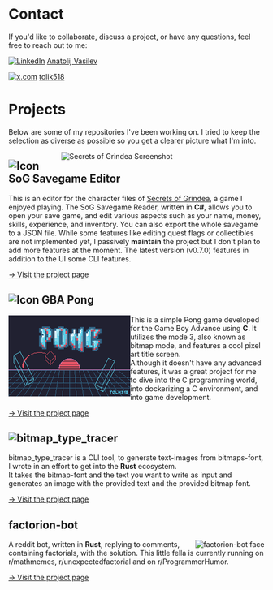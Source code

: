 

# Contact

If you'd like to collaborate, discuss a project, or have any questions, feel free to reach out to me:


[<img src="https://github.com/tolik518/tolik518/assets/3026792/9987a86b-2aaa-4f3e-b175-fa2db1b85772" alt="LinkedIn" width="16px" height="auto">](https://www.linkedin.com/in/anatolij-vasilev/) [Anatolij Vasilev](https://www.linkedin.com/in/anatolij-vasilev/)

[<img src="https://abs.twimg.com/favicons/twitter.3.ico" alt="x.com" width="16px" height="auto">](https://x.com/tolik518) [tolik518](https://x.com/tolik518)


# Projects

 Below are some of my repositories I've been working on. I tried to keep the selection as diverse as possible so you get a clearer picture what I'm into.




[<img src="https://returnnull.de/images/SoG_SGreader8.png" alt="Secrets of Grindea Screenshot" width="400px" height="auto" align="right">](https://github.com/tolik518/SoG_SGreader)
## ![Icon](https://returnnull.de/images/_64.png) SoG Savegame Editor

This is an editor for the character files of [Secrets of Grindea](https://www.secretsofgrindea.com/), a game I enjoyed playing. The SoG Savegame Reader, written in **C#**, allows you to open your save game, and edit various aspects such as your name, money, skills, experience, and inventory. You can also export the whole savegame to a JSON file. While some features like editing quest flags or collectibles are not implemented yet, I passively **maintain** the project but I don't plan to add more features at the moment. The latest version (v0.7.0) features in addition to the UI some CLI features.

[-> Visit the project page](https://github.com/tolik518/SoG_SGreader)




## ![Icon](https://returnnull.de/images/pong_github.png) GBA Pong

[<img src="https://raw.githubusercontent.com/tolik518/GBA_Pong/master/.github/readme/pong-2.png" alt="Pong for Game Boy Advance" width="auto" height="auto" align="left">](https://github.com/tolik518/GBA_Pong)

This is a simple Pong game developed for the Game Boy Advance using **C**. It utilizes the mode 3, also known as bitmap mode, and features a cool pixel art title screen.   
Although it doesn't have any advanced features, it was a great project for me to dive into the C programming world, into dockerizing a C environment, and into game development.

[-> Visit the project page](https://github.com/tolik518/GBA_Pong)




<!--
[<img src="https://github.com/tolik518/tolik518/assets/3026792/4bc74258-3a11-4aa5-896b-01db79f8ab45" alt="qazaq genius screenshot" width="300px" height="auto" align="right">](https://github.com/tolik518/tolik518/assets/3026792/51f183e9-632a-491c-8988-53cbb3b2adef)

## ![Icon](https://github.com/Qazaq-Genius/Qazaq-Genius-App/blob/editor/public/favicon-32x32.png) Qazaq Genius

The **Qazaq Genius** project is a small website, that originated from an [Instagram page](https://www.instagram.com/qazaq.genius/), developed using **Next.js** and Tailwind CSS for the frontend and **PHP 8.1** with Slim for the backend.
The project was a personal initiative to contribute to the Qazaq community. By developing this website, the aim was to create a convenient platform for people to access the lyrics of the songs and to learn the Qazaq language. The website provides a valuable resource for music enthusiasts and language learners through collaboration and a passion for promoting Qazaq's cultural heritage.

Overall, the Qazaq Genius project is my appreciation for Qazaq culture, striving to bridge cultural gaps and foster a deeper understanding of the beauty and diversity of Qazaq culture.

[-> Visit the project page](https://github.com/Qazaq-Genius)
-->


## ![bitmap_type_tracer](https://raw.githubusercontent.com/tolik518/bitmap_type_tracer/main/logo.png)

bitmap_type_tracer is a CLI tool, to generate text-images from bitmaps-font, I wrote in an effort to get into the **Rust** ecosystem.  
It takes the bitmap-font and the text you want to write as input and generates an image with the provided text and the provided bitmap font.

[-> Visit the project page](https://github.com/tolik518/bitmap_type_tracer)

## factorion-bot

[<img src="https://raw.githubusercontent.com/tolik518/factorion-bot/master/.github/image_pixelart_transparent.png" alt="factorion-bot face" width="auto" height="auto" align="right">](https://github.com/tolik518/tolik518/assets/3026792/51f183e9-632a-491c-8988-53cbb3b2adef)
 A reddit bot, written in **Rust**, replying to comments, containing factorials, with the solution. This little fella is currently running on r/mathmemes, r/unexpectedfactorial and on r/ProgrammerHumor. 

[-> Visit the project page](https://github.com/tolik518/factorion-bot)


